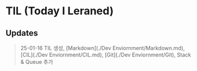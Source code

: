 # TIL (Today I Leraned)

## Updates

> 25-01-16 TIL 생성, [Markdown](./Dev Enviornment/Markdown.md), [CIL](./Dev Enviornment/CIL.md), [Git](./Dev Enviornment/Git), Stack & Queue 추가
